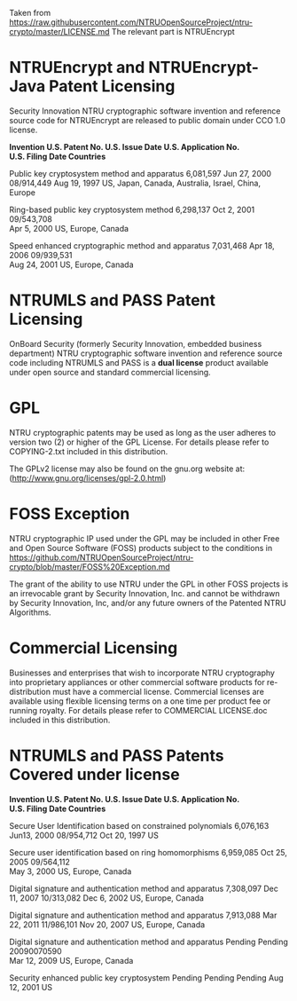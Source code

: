 Taken from https://raw.githubusercontent.com/NTRUOpenSourceProject/ntru-crypto/master/LICENSE.md 
The relevant part is NTRUEncrypt


NTRUEncrypt and NTRUEncrypt-Java Patent Licensing
=======================
Security Innovation NTRU cryptographic software invention and reference source code for NTRUEncrypt
are released to public domain under CCO 1.0 license. 

**Invention	U.S. Patent No.	U.S. Issue Date	U.S. Application No.	
U.S. Filing Date	Countries**

Public key cryptosystem method and apparatus	6,081,597	Jun 27, 2000 08/914,449	
Aug 19, 1997	US, Japan, Canada, Australia, Israel, China, Europe

Ring-based public key cryptosystem method	6,298,137	Oct 2, 2001	09/543,708	
Apr 5, 2000	US, Europe, Canada

Speed enhanced cryptographic method and apparatus 7,031,468 Apr 18, 2006	09/939,531	
Aug 24, 2001	US, Europe, Canada


NTRUMLS and PASS Patent Licensing
================================

OnBoard Security (formerly Security Innovation, embedded business department) NTRU cryptographic software invention and reference source code including NTRUMLS and PASS is a **dual license** product available under open source and standard commercial licensing. 

GPL
===========
NTRU cryptographic patents may be used  as long as the user adheres to version two (2) or higher of the GPL License. For  details please refer to COPYING-2.txt included in this distribution. 

The GPLv2 license may also be found on the gnu.org website at: (http://www.gnu.org/licenses/gpl-2.0.html)

FOSS Exception
================
NTRU cryptographic IP used under the GPL may be included in other Free and Open Source Software (FOSS) products subject to the conditions in https://github.com/NTRUOpenSourceProject/ntru-crypto/blob/master/FOSS%20Exception.md
 
The grant of the ability to use NTRU under the GPL in other FOSS projects is an irrevocable grant by Security Innovation, Inc. and cannot be withdrawn by Security Innovation, Inc, and/or any future owners of the Patented NTRU Algorithms.

Commercial Licensing
====================
Businesses and enterprises that wish to incorporate NTRU cryptography into proprietary appliances or other commercial software products for re-distribution must have a commercial license. Commercial licenses are available using flexible licensing terms on a one time per product fee or running royalty.  For details please refer to COMMERCIAL LICENSE.doc included in this distribution.

NTRUMLS and PASS Patents Covered under license
===================================
**Invention	U.S. Patent No.	U.S. Issue Date	U.S. Application No.	
U.S. Filing Date	Countries**

Secure User Identification based on constrained polynomials	6,076,163	
Jun13, 2000	08/954,712	Oct 20, 1997	US


Secure user identification based on ring homomorphisms 6,959,085 Oct 25, 2005 09/564,112	
May 3, 2000	US, Europe, Canada



Digital signature and authentication method and apparatus 7,308,097 Dec 11, 2007 10/313,082	
Dec 6, 2002	US, Europe, Canada

Digital signature and authentication method and apparatus 7,913,088 Mar 22, 2011 11/986,101	
Nov 20, 2007	US, Europe, Canada

Digital signature and authentication method and apparatus Pending Pending 20090070590	
Mar 12, 2009	US, Europe, Canada

Security enhanced public key cryptosystem Pending Pending Pending Aug 12, 2001	US
